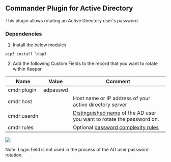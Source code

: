Commander Plugin for Active Directory
----

This plugin allows rotating an Active Directory user's password.

### Dependencies 

1) Install the below modules

```
pip3 install ldap3
```

2) Add the following Custom Fields to the record that you want to rotate within Keeper

Name          | Value     | Comment
---------     | -------   | ------------
cmdr:plugin   | adpasswd  | 
cmdr:host     |           | Host name or IP address of your active directory server
cmdr:userdn   |           | [Distinguished name](https://msdn.microsoft.com/en-us/library/windows/desktop/aa366101.aspx) of the AD user you want to rotate the password on.    
cmdr:rules   |           | Optional [password complexity rules](https://github.com/Keeper-Security/Commander/tree/master/keepercommander/plugins/password_rules.md)   

![](https://raw.githubusercontent.com/Keeper-Security/Commander/master/keepercommander/images/plugin_adpasswd.png)

Note: Login field is not used in the process of the AD user password rotation.
